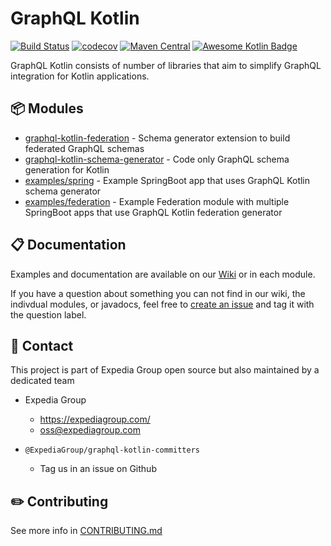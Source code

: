 # GraphQL Kotlin

[![Build Status](https://travis-ci.org/ExpediaGroup/graphql-kotlin.svg?branch=master)](https://travis-ci.org/ExpediaGroup/graphql-kotlin)
[![codecov](https://codecov.io/gh/ExpediaGroup/graphql-kotlin/branch/master/graph/badge.svg)](https://codecov.io/gh/ExpediaGroup/graphql-kotlin)
[![Maven Central](https://img.shields.io/maven-central/v/com.expedia/graphql-kotlin.svg?label=maven%20central)](https://search.maven.org/artifact/com.expedia/graphql-kotlin)
[![Awesome Kotlin Badge](https://kotlin.link/awesome-kotlin.svg)](https://github.com/KotlinBy/awesome-kotlin)

GraphQL Kotlin consists of number of libraries that aim to simplify GraphQL integration for Kotlin applications.

## 📦 Modules

* [graphql-kotlin-federation](/graphql-kotlin-federation) - Schema generator extension to build federated GraphQL schemas
* [graphql-kotlin-schema-generator](/graphql-kotlin-schema-generator) - Code only GraphQL schema generation for Kotlin
* [examples/spring](/examples/spring) - Example SpringBoot app that uses GraphQL Kotlin schema generator
* [examples/federation](/examples/federation) - Example Federation module with multiple SpringBoot apps that use GraphQL Kotlin federation generator

## 📋 Documentation

Examples and documentation are available on our [Wiki](https://github.com/ExpediaGroup/graphql-kotlin/wiki) or in each module.

If you have a question about something you can not find in our wiki, the indivdual modules, or javadocs, feel free to [create an issue](https://github.com/ExpediaGroup/graphql-kotlin/issues) and tag it with the question label.

## 👥 Contact

This project is part of Expedia Group open source but also maintained by a dedicated team

* Expedia Group
  * https://expediagroup.com/
  * oss@expediagroup.com
  
* `@ExpediaGroup/graphql-kotlin-committers`
  * Tag us in an issue on Github

## ✏️ Contributing

See more info in [CONTRIBUTING.md](CONTRIBUTING.md)
